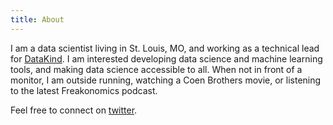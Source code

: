 ```yaml
---
title: About
---
```


I am a data scientist living in St. Louis, MO, and working as a technical lead for [DataKind](https://wwww.datakind.org). I am interested developing data science and machine learning tools, and making data science accessible to all. When not in front of a monitor, I am outside running, watching a Coen Brothers movie, or listening to the latest Freakonomics podcast.

Feel free to connect on [twitter](https://twitter.com/filetczar).  